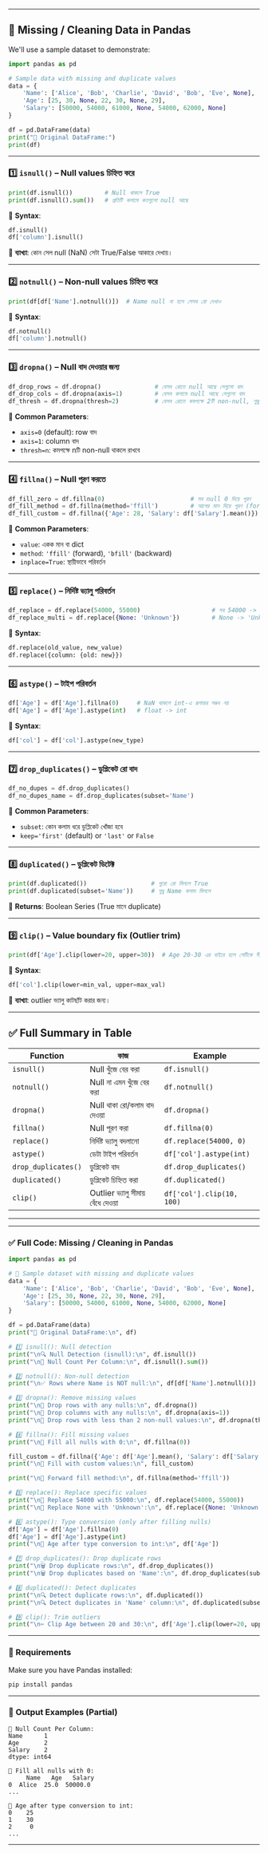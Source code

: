 
---

## 🧼 Missing / Cleaning Data in Pandas

We'll use a sample dataset to demonstrate:

```python
import pandas as pd

# Sample data with missing and duplicate values
data = {
    'Name': ['Alice', 'Bob', 'Charlie', 'David', 'Bob', 'Eve', None],
    'Age': [25, 30, None, 22, 30, None, 29],
    'Salary': [50000, 54000, 61000, None, 54000, 62000, None]
}

df = pd.DataFrame(data)
print("🔹 Original DataFrame:")
print(df)
```

---

### 1️⃣ `isnull()` – Null values চিহ্নিত করে

```python
print(df.isnull())         # Null থাকলে True
print(df.isnull().sum())   # প্রতিটি কলামে কতগুলো null আছে
```

📌 **Syntax**:

```python
df.isnull()
df['column'].isnull()
```

🧠 **ব্যাখ্যা**: কোন সেল null (NaN) সেটা True/False আকারে দেখায়।

---

### 2️⃣ `notnull()` – Non-null values চিহ্নিত করে

```python
print(df[df['Name'].notnull()])  # Name null না হলে সেসব রো দেখাও
```

📌 **Syntax**:

```python
df.notnull()
df['column'].notnull()
```

---

### 3️⃣ `dropna()` – Null বাদ দেওয়ার জন্য

```python
df_drop_rows = df.dropna()               # যেসব রোতে null আছে সেগুলো বাদ
df_drop_cols = df.dropna(axis=1)         # যেসব কলামে null আছে সেগুলো বাদ
df_thresh = df.dropna(thresh=2)          # যেসব রোতে কমপক্ষে 2টি non-null, শুধুমাত্র সেগুলো রাখো
```

📌 **Common Parameters**:

* `axis=0` (default): row বাদ
* `axis=1`: column বাদ
* `thresh=n`: কমপক্ষে nটি non-null থাকলে রাখবে

---

### 4️⃣ `fillna()` – Null পূরণ করতে

```python
df_fill_zero = df.fillna(0)                        # সব null 0 দিয়ে পূরণ
df_fill_method = df.fillna(method='ffill')         # আগের মান দিয়ে পূরণ (forward fill)
df_fill_custom = df.fillna({'Age': 28, 'Salary': df['Salary'].mean()})
```

📌 **Common Parameters**:

* `value`: একক মান বা dict
* `method`: `'ffill'` (forward), `'bfill'` (backward)
* `inplace=True`: স্থায়ীভাবে পরিবর্তন

---

### 5️⃣ `replace()` – নির্দিষ্ট ভ্যালু পরিবর্তন

```python
df_replace = df.replace(54000, 55000)                    # সব 54000 -> 55000
df_replace_multi = df.replace({None: 'Unknown'})         # None -> 'Unknown'
```

📌 **Syntax**:

```python
df.replace(old_value, new_value)
df.replace({column: {old: new}})
```

---

### 6️⃣ `astype()` – টাইপ পরিবর্তন

```python
df['Age'] = df['Age'].fillna(0)     # NaN থাকলে int-এ রূপান্তর সম্ভব নয়
df['Age'] = df['Age'].astype(int)   # float -> int
```

📌 **Syntax**:

```python
df['col'] = df['col'].astype(new_type)
```

---

### 7️⃣ `drop_duplicates()` – ডুপ্লিকেট রো বাদ

```python
df_no_dupes = df.drop_duplicates()
df_no_dupes_name = df.drop_duplicates(subset='Name')
```

📌 **Common Parameters**:

* `subset`: কোন কলাম ধরে ডুপ্লিকেট খোঁজা হবে
* `keep='first'` (default) or `'last'` or `False`

---

### 8️⃣ `duplicated()` – ডুপ্লিকেট ডিটেক্ট

```python
print(df.duplicated())                  # পুরো রো মিললে True
print(df.duplicated(subset='Name'))     # শুধু Name কলাম মিললে
```

📌 **Returns**: Boolean Series (True মানে duplicate)

---

### 9️⃣ `clip()` – Value boundary fix (Outlier trim)

```python
print(df['Age'].clip(lower=20, upper=30))  # Age 20-30 এর বাইরে হলে সেটিকে সীমায় আটকে দাও
```

📌 **Syntax**:

```python
df['col'].clip(lower=min_val, upper=max_val)
```

🧠 **ব্যাখ্যা**: outlier ভ্যালু কাটছাঁট করার জন্য।

---

## ✅ Full Summary in Table

| Function            | কাজ                              | Example                   |
| ------------------- | -------------------------------- | ------------------------- |
| `isnull()`          | Null খুঁজে বের করা               | `df.isnull()`             |
| `notnull()`         | Null না এমন খুঁজে বের করা        | `df.notnull()`            |
| `dropna()`          | Null থাকা রো/কলাম বাদ দেওয়া      | `df.dropna()`             |
| `fillna()`          | Null পূরণ করা                    | `df.fillna(0)`            |
| `replace()`         | নির্দিষ্ট ভ্যালু বদলানো          | `df.replace(54000, 0)`    |
| `astype()`          | ডেটা টাইপ পরিবর্তন               | `df['col'].astype(int)`   |
| `drop_duplicates()` | ডুপ্লিকেট বাদ                    | `df.drop_duplicates()`    |
| `duplicated()`      | ডুপ্লিকেট চিহ্নিত করা            | `df.duplicated()`         |
| `clip()`            | Outlier ভ্যালু সীমায় বেঁধে দেওয়া | `df['col'].clip(10, 100)` |

---

---

### ✅ Full Code: Missing / Cleaning in Pandas

```python
import pandas as pd

# 🔹 Sample dataset with missing and duplicate values
data = {
    'Name': ['Alice', 'Bob', 'Charlie', 'David', 'Bob', 'Eve', None],
    'Age': [25, 30, None, 22, 30, None, 29],
    'Salary': [50000, 54000, 61000, None, 54000, 62000, None]
}

df = pd.DataFrame(data)
print("🔹 Original DataFrame:\n", df)

# 1️⃣ isnull(): Null detection
print("\n🔍 Null Detection (isnull):\n", df.isnull())
print("\n🔢 Null Count Per Column:\n", df.isnull().sum())

# 2️⃣ notnull(): Non-null detection
print("\n✅ Rows where Name is NOT null:\n", df[df['Name'].notnull()])

# 3️⃣ dropna(): Remove missing values
print("\n🚫 Drop rows with any nulls:\n", df.dropna())
print("\n🚫 Drop columns with any nulls:\n", df.dropna(axis=1))
print("\n🚫 Drop rows with less than 2 non-null values:\n", df.dropna(thresh=2))

# 4️⃣ fillna(): Fill missing values
print("\n🧼 Fill all nulls with 0:\n", df.fillna(0))

fill_custom = df.fillna({'Age': df['Age'].mean(), 'Salary': df['Salary'].median(), 'Name': 'Unknown'})
print("\n🧼 Fill with custom values:\n", fill_custom)

print("\n🔁 Forward fill method:\n", df.fillna(method='ffill'))

# 5️⃣ replace(): Replace specific values
print("\n🔁 Replace 54000 with 55000:\n", df.replace(54000, 55000))
print("\n🔁 Replace None with 'Unknown':\n", df.replace({None: 'Unknown'}))

# 6️⃣ astype(): Type conversion (only after filling nulls)
df['Age'] = df['Age'].fillna(0)
df['Age'] = df['Age'].astype(int)
print("\n🔣 Age after type conversion to int:\n", df['Age'])

# 7️⃣ drop_duplicates(): Drop duplicate rows
print("\n🗑️ Drop duplicate rows:\n", df.drop_duplicates())
print("\n🗑️ Drop duplicates based on 'Name':\n", df.drop_duplicates(subset='Name'))

# 8️⃣ duplicated(): Detect duplicates
print("\n🔍 Detect duplicate rows:\n", df.duplicated())
print("\n🔍 Detect duplicates in 'Name' column:\n", df.duplicated(subset='Name'))

# 9️⃣ clip(): Trim outliers
print("\n✂️ Clip Age between 20 and 30:\n", df['Age'].clip(lower=20, upper=30))
```

---

### 🧪 Requirements

Make sure you have Pandas installed:

```bash
pip install pandas
```

---

### 📌 Output Examples (Partial)

```text
🔢 Null Count Per Column:
Name      1
Age       2
Salary    2
dtype: int64

🧼 Fill all nulls with 0:
     Name   Age   Salary
0  Alice  25.0  50000.0
...

🔣 Age after type conversion to int:
0    25
1    30
2     0
...
```

---

